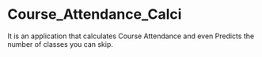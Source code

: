 # Course_Attendance_Calci
It is an application that calculates Course Attendance and even Predicts the number of classes you can skip.
